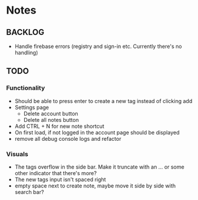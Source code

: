# Notes

## BACKLOG

- Handle firebase errors (registry and sign-in etc. Currently there's no handling)

## TODO

### Functionality

- Should be able to press enter to create a new tag instead of clicking add
- Settings page
  - Delete account button
  - Delete all notes button
- Add CTRL + N for new note shortcut
- On first load, if not logged in the account page should be displayed
- remove all debug console logs and refactor

### Visuals

- The tags overflow in the side bar. Make it truncate with an ... or some other indicator that there's more?
- The new tags input isn't spaced right
- empty space next to create note, maybe move it side by side with search bar?
